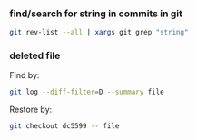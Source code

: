 ### find/search for string in commits in git

```bash
git rev-list --all | xargs git grep "string"
```

### deleted file

Find by:

```bash
git log --diff-filter=D --summary file
```

Restore by:

```bash
git checkout dc5599 -- file
```
